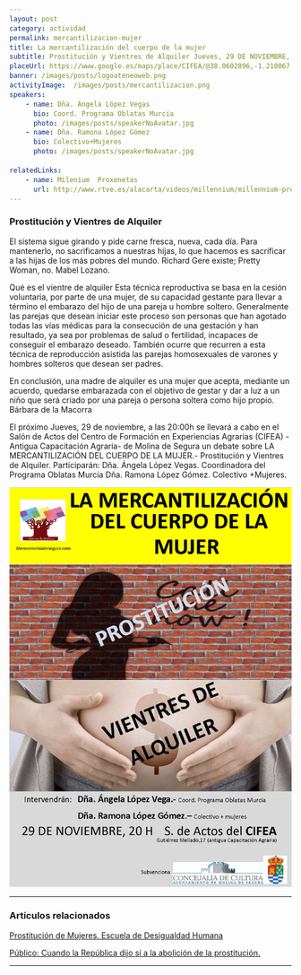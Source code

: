 ```yaml
---
layout: post
category: actividad
permalink: mercantilizacion-mujer
title: La mercantilización del cuerpo de la mujer   
subtitle: Prostitución y Vientres de Alquiler Jueves, 29 DE NOVIEMBRE, 20:00h.- Salón de Actos del CIFEA (Centro Integrado de Formación en Experiencias Agrarias).- Antigua Capacitación Agraria.- Molina de Segura  
placeUrl: https://www.google.es/maps/place/CIFEA/@38.0602896,-1.210067,15z/data=!4m5!3m4!1s0x0:0x77735b81ea26418f!8m2!3d38.0602896!4d-1.210067
banner: /images/posts/logoateneoweb.png
activityImage:  /images/posts/mercantilizacion.png
speakers:  
    - name: Dña. Ángela López Vegas 
      bio: Coord. Programa Oblatas Murcia
      photo: /images/posts/speakerNoAvatar.jpg
    - name: Dña. Ramona López Gómez  
      bio: Colectivo+Mujeres  
      photo: /images/posts/speakerNoAvatar.jpg
    
relatedLinks:  
    - name: Milenium  Proxenetas
      url: http://www.rtve.es/alacarta/videos/millennium/millennium-proxenetas/4826786/     
---
```


### Prostitución y Vientres de Alquiler  

El sistema sigue girando y pide carne fresca, nueva, cada día. Para mantenerlo, no sacrificamos a nuestras hijas, lo que hacemos es sacrificar a las hijas de los más pobres del mundo.
Richard Gere existe; Pretty Woman, no.
Mabel Lozano.  

Qué es el vientre de alquiler
Esta técnica reproductiva se basa en la cesión voluntaria, por parte de una mujer, de su capacidad gestante para llevar a término el embarazo del hijo de una pareja u hombre soltero. Generalmente las parejas que desean iniciar este proceso son personas que han agotado todas las vías médicas para la consecución de una gestación y han resultado, ya sea por problemas de salud o fertilidad, incapaces de conseguir el embarazo deseado. También ocurre que recurren a esta técnica de reproducción asistida las parejas homosexuales de varones y hombres solteros que desean ser padres.  

En conclusión, una madre de alquiler es una mujer que acepta, mediante un acuerdo, quedarse embarazada con el objetivo de gestar y dar a luz a un niño que será criado por una pareja o persona soltera como hijo propio.
Bárbara de la Macorra  

El próximo Jueves, 29 de noviembre, a las 20:00h se llevará a cabo en el Salón de Actos del Centro de Formación en Experiencias Agrarias (CIFEA) -Antigua Capacitación Agraria- de Molina de Segura un debate sobre LA MERCANTILIZACIÓN DEL CUERPO DE LA MUJER.- Prostitución y Vientres de Alquiler.
Participarán: Dña. Ángela López Vegas.
Coordinadora del Programa Oblatas Murcia
Dña. Ramona López Gómez.
Colectivo +Mujeres.


![cartel](/images/posts/mercantilizacion.png)

***

### Artículos relacionados

[Prostitución de Mujeres.  Escuela de Desigualdad Humana](http://mujeresenred.net/IMG/pdf/prostitucion_de_mujeres_escuela_desigualdad_humana.pdf)

[Público: Cuando la República dijo sí a la abolición de la prostitución.](https://www.publico.es/sociedad/abolicionismo-republica-dijo-abolicion-prostitucion.html)

***

